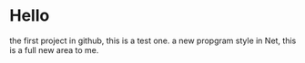 # Hello
the first project in github, this is a test one.
a new propgram style in Net, this is a full new area to me.
